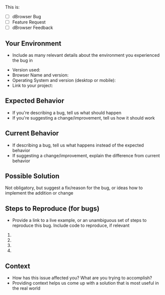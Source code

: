 This is:

- [ ] dBrowser Bug
- [ ] Feature Request
- [ ] dBrowser Feedback

## Your Environment
- Include as many relevant details about the environment you experienced the bug in
* Version used:
* Browser Name and version:
* Operating System and version (desktop or mobile):
* Link to your project:

## Expected Behavior
- If you're describing a bug, tell us what should happen
- If you're suggesting a change/improvement, tell us how it should work

## Current Behavior
- If describing a bug, tell us what happens instead of the expected behavior
- If suggesting a change/improvement, explain the difference from current behavior

## Possible Solution
Not obligatory, but suggest a fix/reason for the bug, or ideas how to implement the addition or change

## Steps to Reproduce (for bugs)
- Provide a link to a live example, or an unambiguous set of steps to reproduce this bug. Include code to reproduce, if relevant
1.
2.
3.
4.

## Context
- How has this issue affected you? What are you trying to accomplish?
- Providing context helps us come up with a solution that is most useful in the real world


